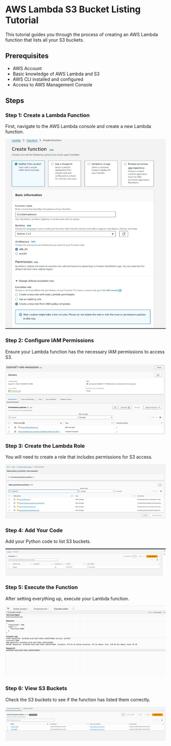# AWS Lambda S3 Bucket Listing Tutorial

This tutorial guides you through the process of creating an AWS Lambda function that lists all your S3 buckets.

## Prerequisites

- AWS Account
- Basic knowledge of AWS Lambda and S3
- AWS CLI installed and configured
- Access to AWS Management Console

## Steps

### Step 1: Create a Lambda Function

First, navigate to the AWS Lambda console and create a new Lambda function.

![Create Lambda Function](listing_bucket_names_using_lambda/create_lambda_function.jpg)

### Step 2: Configure IAM Permissions

Ensure your Lambda function has the necessary IAM permissions to access S3.

![IAM Permissions](listing_bucket_names_using_lambda/IAM_permission_screen.jpg)

### Step 3: Create the Lambda Role

You will need to create a role that includes permissions for S3 access.

![IAM List of Permissions](listing_bucket_names_using_lambda/iam_list_of_perm.jpg)

### Step 4: Add Your Code

Add your Python code to list S3 buckets.

![Lambda Code](listing_bucket_names_using_lambda/lambda_create_function_screen.jpg)

### Step 5: Execute the Function

After setting everything up, execute your Lambda function.

![Execution Result](listing_bucket_names_using_lambda/execution_screen.jpg)

### Step 6: View S3 Buckets

Check the S3 buckets to see if the function has listed them correctly.

![S3 Buckets Display](listing_bucket_names_using_lambda/s3_buckets_display.jpg)

